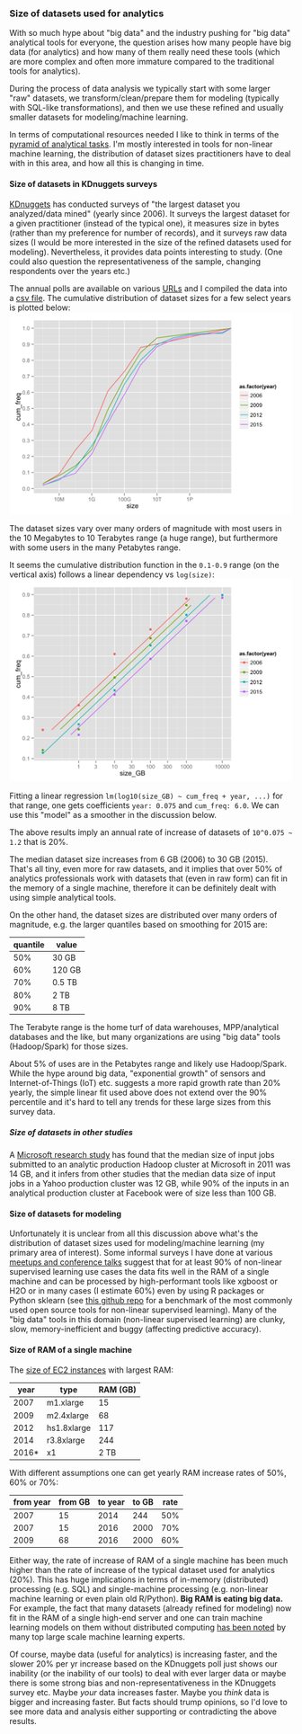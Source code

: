 
### Size of datasets used for analytics


With so much hype about "big data" and the industry pushing for "big data" analytical tools for everyone,
the question arises how many people have big data (for analytics)
and how many of them really need these tools (which are more complex and 
often more immature compared to the traditional tools for analytics).

During the process of data analysis we typically start with some larger "raw" datasets, 
we transform/clean/prepare them for modeling (typically with SQL-like 
transformations), and then we use these refined and usually smaller datasets for
modeling/machine learning.

In terms of computational resources needed I like to think in terms of the 
[pyramid of analytical tasks](https://github.com/szilard/datascience-latency#latency-numbers-every-data-scientist-should-know).
I'm mostly interested in tools for non-linear machine learning, the distribution of dataset sizes
practitioners have to deal with in this area, and how all this is changing in time.


#### Size of datasets in KDnuggets surveys

[KDnuggets](http://www.kdnuggets.com/) has conducted surveys of "the largest dataset you 
analyzed/data mined" (yearly since 2006).
It surveys the largest dataset for a given practitioner (instead of the typical one), it
measures size in bytes (rather than my preference for number of records), and it surveys
raw data sizes (I would be more interested in the size of the refined datasets used for modeling).
Nevertheless, it provides data points interesting to study. (One could also 
question the representativeness of the sample, changing respondents over the years etc.)

The annual polls are available on various [URLs](data/survey-urls.txt) 
and I compiled the data into a [csv file](data/dataset-sizes.csv).
The cumulative distribution of dataset sizes for a few select years is plotted below:
![](figs/cumfq-size-few_yrs-clean-1.png)

The dataset sizes vary over many orders of magnitude with most users in the 10 Megabytes to
10 Terabytes range (a huge range), but furthermore with some users in the many Petabytes range.

It seems the cumulative distribution function in the `0.1-0.9` range (on the vertical axis) 
follows a linear dependency vs `log(size)`:
![](figs/cumfq-size-fit-1.png)

Fitting a linear regression `lm(log10(size_GB) ~ cum_freq + year, ...)` for that range,
one gets coefficients `year: 0.075` and `cum_freq: 6.0`. We can use this "model" as a smoother
in the discussion below.

The above results imply an annual rate of increase of datasets of `10^0.075 ~ 1.2` that is 20%. 

The median dataset size increases from 6 GB (2006) to 30 GB (2015). That's all tiny, even more for
raw datasets, and it implies that over 50% of analytics professionals work with datasets
that (even in raw form) can fit in the memory of a single machine, therefore it can be definitely dealt 
with using simple analytical tools.

On the other hand, the dataset sizes are distributed over many orders of magnitude,
e.g. the larger quantiles based on smoothing for 2015 are:

quantile  |  value
----------|---------
50%       |  30 GB
60%       |  120 GB
70%       |  0.5 TB
80%       |  2 TB
90%       |  8 TB

The Terabyte range is the home turf of data warehouses, MPP/analytical databases and the like, but
many organizations are using "big data" tools (Hadoop/Spark) for those sizes. 

About 5% of uses are in the Petabytes range and likely use Hadoop/Spark. 
While the hype around big
data, "exponential growth" of sensors and Internet-of-Things (IoT) etc. suggests a more rapid growth
rate than 20% yearly, the simple linear fit used above does not extend over the 90% percentile and 
it's hard to tell any trends for these large sizes from this survey data.


##### Size of datasets in other studies

A [Microsoft research study](http://research.microsoft.com/pubs/163083/hotcbp12%20final.pdf) 
has found that the median size of input jobs submitted to an analytic production Hadoop cluster 
at Microsoft in 2011 was 14 GB, and it infers from other studies that the median 
data size of input jobs in a Yahoo production cluster was 12 GB, while 90% of the inputs in an
analytical production cluster at Facebook were of size less than 100 GB.



#### Size of datasets for modeling

Unfortunately it is unclear from all this discussion above what's the distribution of dataset sizes used for 
modeling/machine learning (my primary area of interest). Some informal surveys I have
done at various [meetups and conference talks](https://github.com/szilard/talks) suggest that for 
at least 90% of non-linear supervised learning use cases the data fits well in the RAM of a single machine 
and can be processed by high-performant tools like xgboost or H2O or in many cases (I estimate 60%) even by
using R packages or Python sklearn
(see [this github repo](https://github.com/szilard/benchm-ml)
for a benchmark of the most commonly used open source tools for non-linear supervised learning).
Many of the "big data" tools in this domain (non-linear supervised learning) 
are clunky, slow, memory-inefficient and buggy (affecting predictive accuracy).


#### Size of RAM of a single machine

The [size of EC2 instances](https://aws.amazon.com/blogs/aws/ec2-instance-history/) with largest RAM:

year  | type        | RAM (GB)
------|-------------|--------
2007  | m1.xlarge   |   15
2009  | m2.4xlarge  |   68
2012  | hs1.8xlarge |  117
2014  | r3.8xlarge  |  244
2016* | x1          |  2 TB

With different assumptions one can get yearly RAM increase rates of 50%, 60% or 70%:

from year |  from GB  |   to year  | to GB     |  rate
----------|-----------|------------|-----------|--------
2007      |    15     |    2014    |   244     |  50%
2007      |    15     |    2016    |   2000    |  70%
2009      |    68     |    2016    |   2000    |  60%

Either way, the rate of increase of RAM of a single machine has been much higher than the
rate of increase of the typical dataset used for analytics (20%). This has huge
implications in terms of in-memory (distributed) processing (e.g. SQL) and 
single-machine processing (e.g. non-linear machine learning or even plain old
R/Python). **Big RAM is eating big data.** For example, the fact that many datasets
(already refined for modeling) now fit in the RAM of a single high-end server and 
one can train machine learning models on them without distributed computing [has
been noted](http://fastml.com/the-emperors-new-clothes-distributed-machine-learning/) 
by many top large scale machine learning experts. 

Of course, maybe data (useful for analytics) is increasing faster, and the slower 20% per yr 
increase based on the KDnuggets
poll just shows our inability (or the inability of our tools) to deal with ever larger data or
maybe there is some strong bias and non-representativeness in the KDnuggets survey etc.
Maybe *your* data increases faster. Maybe you *think* data is bigger and increasing faster.
But facts should trump opinions, so
I'd love to see more data and analysis either supporting or contradicting the above results.



